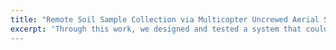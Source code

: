 ```yaml
---
title: "Remote Soil Sample Collection via Multicopter Uncrewed Aerial System"
excerpt: 'Through this work, we designed and tested a system that could attach onto a UAV to collect soil. This soil could then be sent for testing to provide soil composition information to farmers. 
---
```

